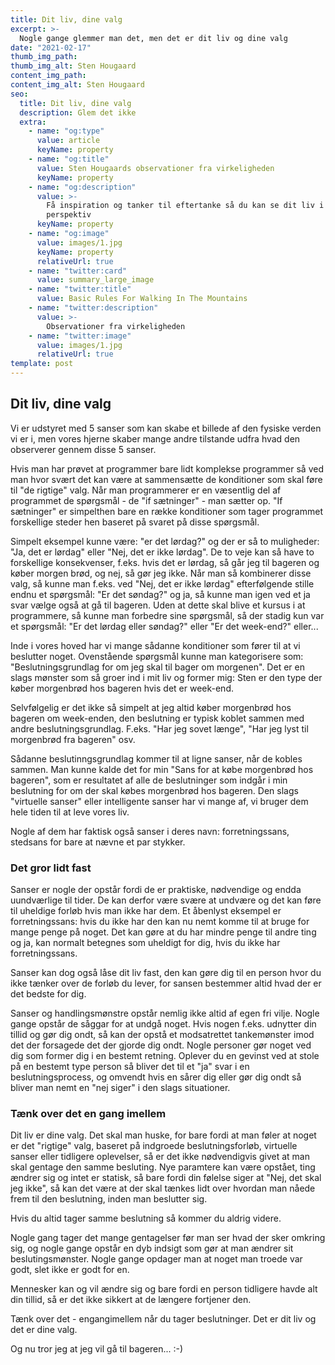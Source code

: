 ```yaml
---
title: Dit liv, dine valg
excerpt: >-
  Nogle gange glemmer man det, men det er dit liv og dine valg
date: "2021-02-17"
thumb_img_path: 
thumb_img_alt: Sten Hougaard
content_img_path: 
content_img_alt: Sten Hougaard
seo:
  title: Dit liv, dine valg
  description: Glem det ikke
  extra:
    - name: "og:type"
      value: article
      keyName: property
    - name: "og:title"
      value: Sten Hougaards observationer fra virkeligheden
      keyName: property
    - name: "og:description"
      value: >-
        Få inspiration og tanker til eftertanke så du kan se dit liv i
        perspektiv
      keyName: property
    - name: "og:image"
      value: images/1.jpg
      keyName: property
      relativeUrl: true
    - name: "twitter:card"
      value: summary_large_image
    - name: "twitter:title"
      value: Basic Rules For Walking In The Mountains
    - name: "twitter:description"
      value: >-
        Observationer fra virkeligheden
    - name: "twitter:image"
      value: images/1.jpg
      relativeUrl: true
template: post
---
```


## Dit liv, dine valg

Vi er udstyret med 5 sanser som kan skabe et billede af den fysiske verden vi er i, men vores hjerne skaber mange andre tilstande udfra hvad den observerer gennem disse 5 sanser.

Hvis man har prøvet at programmer bare lidt komplekse programmer så ved man hvor svært det kan være at sammensætte de konditioner som skal føre til "de rigtige" valg.
Når man programmerer er en væsentlig del af programmet de spørgsmål - de "if sætninger" - man sætter op.
"If sætninger" er simpelthen bare en række konditioner som tager programmet forskellige steder hen baseret på svaret på disse spørgsmål.

Simpelt eksempel kunne være: "er det lørdag?" og der er så to muligheder: "Ja, det er lørdag" eller "Nej, det er ikke lørdag". De to veje kan så have to forskellige konsekvenser, f.eks. hvis det er lørdag, så går jeg til bageren og køber morgen brød, og nej, så gør jeg ikke.
Når man så kombinerer disse valg, så kunne man f.eks. ved "Nej, det er ikke lørdag" efterfølgende stille endnu et spørgsmål: "Er det søndag?" og ja, så kunne man igen ved et ja svar vælge også at gå til bageren.
Uden at dette skal blive et kursus i at programmere, så kunne man forbedre sine spørgsmål, så der stadig kun var et spørgsmål: "Er det lørdag eller søndag?" eller "Er det week-end?" eller...

Inde i vores hoved har vi mange sådanne konditioner som fører til at vi beslutter noget. Ovenstående spørgsmål kunne man kategorisere som: "Beslutningsgrundlag for om jeg skal til bager om morgenen".
Det er en slags mønster som så groer ind i mit liv og former mig: Sten er den type der køber morgenbrød hos bageren hvis det er week-end.

Selvfølgelig er det ikke så simpelt at jeg altid køber morgenbrød hos bageren om week-enden, den beslutning er typisk koblet sammen med andre beslutningsgrundlag. F.eks. "Har jeg sovet længe", "Har jeg lyst til morgenbrød fra bageren" osv.

Sådanne beslutinngsgrundlag kommer til at ligne sanser, når de kobles sammen. Man kunne kalde det for min "Sans for at købe morgenbrød hos bageren", som er resultatet af alle de beslutninger som indgår i min beslutning for om der skal købes morgenbrød hos bageren.
Den slags "virtuelle sanser" eller intelligente sanser har vi mange af, vi bruger dem hele tiden til at leve vores liv.

Nogle af dem har faktisk også sanser i deres navn: forretningssans, stedsans for bare at nævne et par stykker.

### Det gror lidt fast
Sanser er nogle der opstår fordi de er praktiske, nødvendige og endda uundværlige til tider. De kan derfor være svære at undvære og det kan føre til uheldige forløb hvis man ikke har dem.
Et åbenlyst eksempel er forretningssans: hvis du ikke har den kan nu nemt komme til at bruge for mange penge på noget. Det kan gøre at du har mindre penge til andre ting og ja, kan normalt betegnes som uheldigt for dig, hvis du ikke har forretningssans.

Sanser kan dog også låse dit liv fast, den kan gøre dig til en person hvor du ikke tænker over de forløb du lever, for sansen bestemmer altid hvad der er det bedste for dig.

Sanser og handlingsmønstre opstår nemlig ikke altid af egen fri vilje. Nogle gange opstår de såggar for at undgå noget. Hvis nogen f.eks. udnytter din tillid og gør dig ondt, så kan der opstå et modsatrettet tankemønster imod det der forsagede det der gjorde dig ondt.
Nogle personer gør noget ved dig som former dig i en bestemt retning. Oplever du en gevinst ved at stole på en bestemt type person så bliver det til et "ja" svar i en beslutningsprocess, og omvendt hvis en sårer dig eller gør dig ondt så bliver man nemt en "nej siger" i den slags situationer.

### Tænk over det en gang imellem
Dit liv er dine valg. Det skal man huske, for bare fordi at man føler at noget er det "rigtige" valg, baseret på indgroede beslutningsforløb, virtuelle sanser eller tidligere oplevelser, så er det ikke nødvendigvis givet at man skal gentage den samme besluting.
Nye paramtere kan være opstået, ting ændrer sig og intet er statisk, så bare fordi din følelse siger at "Nej, det skal jeg ikke", så kan det være at der skal tænkes lidt over hvordan man nåede frem til den beslutning, inden man beslutter sig.

Hvis du altid tager samme beslutning så kommer du aldrig videre.

Nogle gang tager det mange gentagelser før man ser hvad der sker omkring sig, og nogle gange opstår en dyb indsigt som gør at man ændrer sit beslutingsmønster.
Nogle gange opdager man at noget man troede var godt, slet ikke er godt for en.

Mennesker kan og vil ændre sig og bare fordi en person tidligere havde alt din tillid, så er det ikke sikkert at de længere fortjener den.

Tænk over det - engangimellem når du tager beslutninger. Det er dit liv og det er dine valg.

Og nu tror jeg at jeg vil gå til bageren... :-)
